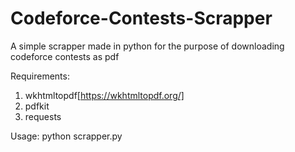 # Codeforce-Contests-Scrapper
A simple scrapper made in python for the purpose of downloading codeforce contests as pdf


Requirements:
1. wkhtmltopdf[https://wkhtmltopdf.org/]
2. pdfkit
3. requests

Usage:
python scrapper.py
